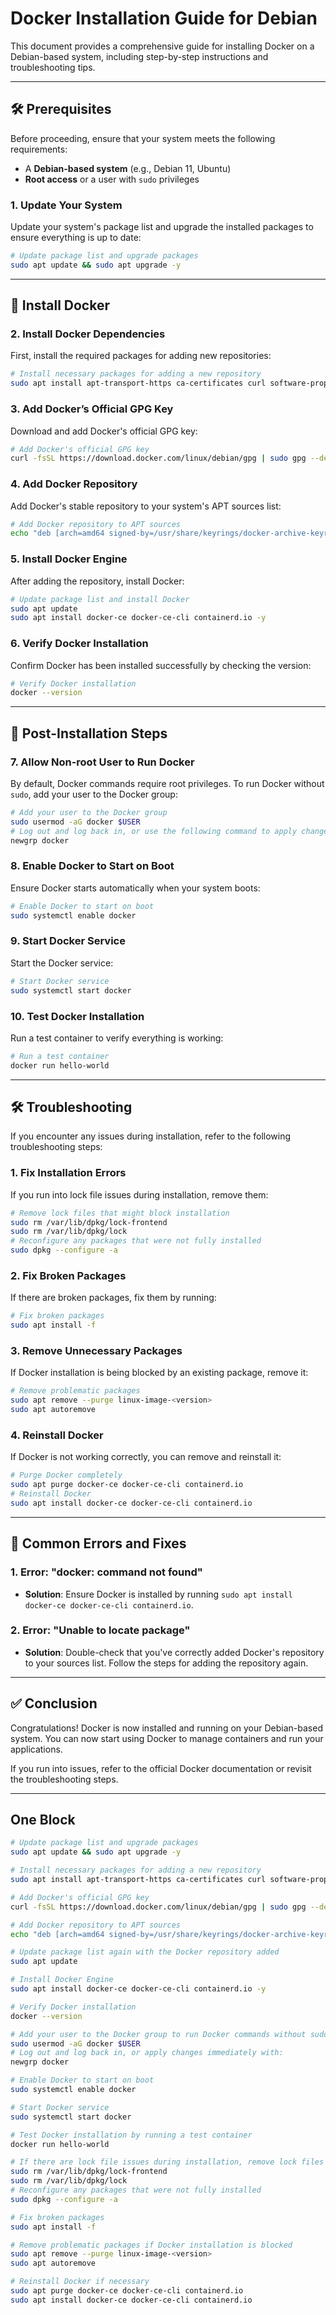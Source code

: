 
# Docker Installation Guide for Debian

This document provides a comprehensive guide for installing Docker on a Debian-based system, including step-by-step instructions and troubleshooting tips.

---

## 🛠️ Prerequisites

Before proceeding, ensure that your system meets the following requirements:

- A **Debian-based system** (e.g., Debian 11, Ubuntu)
- **Root access** or a user with `sudo` privileges

### 1. Update Your System

Update your system's package list and upgrade the installed packages to ensure everything is up to date:

```bash
# Update package list and upgrade packages
sudo apt update && sudo apt upgrade -y
```

---

## 🐳 Install Docker

### 2. Install Docker Dependencies

First, install the required packages for adding new repositories:

```bash
# Install necessary packages for adding a new repository
sudo apt install apt-transport-https ca-certificates curl software-properties-common -y
```

### 3. Add Docker’s Official GPG Key

Download and add Docker's official GPG key:

```bash
# Add Docker's official GPG key
curl -fsSL https://download.docker.com/linux/debian/gpg | sudo gpg --dearmor -o /usr/share/keyrings/docker-archive-keyring.gpg
```

### 4. Add Docker Repository

Add Docker's stable repository to your system's APT sources list:

```bash
# Add Docker repository to APT sources
echo "deb [arch=amd64 signed-by=/usr/share/keyrings/docker-archive-keyring.gpg] https://download.docker.com/linux/debian $(lsb_release -cs) stable" | sudo tee /etc/apt/sources.list.d/docker.list > /dev/null
```

### 5. Install Docker Engine

After adding the repository, install Docker:

```bash
# Update package list and install Docker
sudo apt update
sudo apt install docker-ce docker-ce-cli containerd.io -y
```

### 6. Verify Docker Installation

Confirm Docker has been installed successfully by checking the version:

```bash
# Verify Docker installation
docker --version
```

---

## 🔧 Post-Installation Steps

### 7. Allow Non-root User to Run Docker

By default, Docker commands require root privileges. To run Docker without `sudo`, add your user to the Docker group:

```bash
# Add your user to the Docker group
sudo usermod -aG docker $USER
# Log out and log back in, or use the following command to apply changes immediately:
newgrp docker
```

### 8. Enable Docker to Start on Boot

Ensure Docker starts automatically when your system boots:

```bash
# Enable Docker to start on boot
sudo systemctl enable docker
```

### 9. Start Docker Service

Start the Docker service:

```bash
# Start Docker service
sudo systemctl start docker
```

### 10. Test Docker Installation

Run a test container to verify everything is working:

```bash
# Run a test container
docker run hello-world
```

---

## 🛠️ Troubleshooting

If you encounter any issues during installation, refer to the following troubleshooting steps:

### 1. Fix Installation Errors

If you run into lock file issues during installation, remove them:

```bash
# Remove lock files that might block installation
sudo rm /var/lib/dpkg/lock-frontend
sudo rm /var/lib/dpkg/lock
# Reconfigure any packages that were not fully installed
sudo dpkg --configure -a
```

### 2. Fix Broken Packages

If there are broken packages, fix them by running:

```bash
# Fix broken packages
sudo apt install -f
```

### 3. Remove Unnecessary Packages

If Docker installation is being blocked by an existing package, remove it:

```bash
# Remove problematic packages
sudo apt remove --purge linux-image-<version>
sudo apt autoremove
```

### 4. Reinstall Docker

If Docker is not working correctly, you can remove and reinstall it:

```bash
# Purge Docker completely
sudo apt purge docker-ce docker-ce-cli containerd.io
# Reinstall Docker
sudo apt install docker-ce docker-ce-cli containerd.io
```

---

## 🚨 Common Errors and Fixes

### 1. Error: "docker: command not found"

* **Solution**: Ensure Docker is installed by running `sudo apt install docker-ce docker-ce-cli containerd.io`.

### 2. Error: "Unable to locate package"

* **Solution**: Double-check that you've correctly added Docker's repository to your sources list. Follow the steps for adding the repository again.

---

## ✅ Conclusion

Congratulations! Docker is now installed and running on your Debian-based system. You can now start using Docker to manage containers and run your applications.

If you run into issues, refer to the official Docker documentation or revisit the troubleshooting steps.

---

## One Block

```bash
# Update package list and upgrade packages
sudo apt update && sudo apt upgrade -y

# Install necessary packages for adding a new repository
sudo apt install apt-transport-https ca-certificates curl software-properties-common -y

# Add Docker's official GPG key
curl -fsSL https://download.docker.com/linux/debian/gpg | sudo gpg --dearmor -o /usr/share/keyrings/docker-archive-keyring.gpg

# Add Docker repository to APT sources
echo "deb [arch=amd64 signed-by=/usr/share/keyrings/docker-archive-keyring.gpg] https://download.docker.com/linux/debian $(lsb_release -cs) stable" | sudo tee /etc/apt/sources.list.d/docker.list > /dev/null

# Update package list again with the Docker repository added
sudo apt update

# Install Docker Engine
sudo apt install docker-ce docker-ce-cli containerd.io -y

# Verify Docker installation
docker --version

# Add your user to the Docker group to run Docker commands without sudo
sudo usermod -aG docker $USER
# Log out and log back in, or apply changes immediately with:
newgrp docker

# Enable Docker to start on boot
sudo systemctl enable docker

# Start Docker service
sudo systemctl start docker

# Test Docker installation by running a test container
docker run hello-world

# If there are lock file issues during installation, remove lock files
sudo rm /var/lib/dpkg/lock-frontend
sudo rm /var/lib/dpkg/lock
# Reconfigure any packages that were not fully installed
sudo dpkg --configure -a

# Fix broken packages
sudo apt install -f

# Remove problematic packages if Docker installation is blocked
sudo apt remove --purge linux-image-<version>
sudo apt autoremove

# Reinstall Docker if necessary
sudo apt purge docker-ce docker-ce-cli containerd.io
sudo apt install docker-ce docker-ce-cli containerd.io
```
